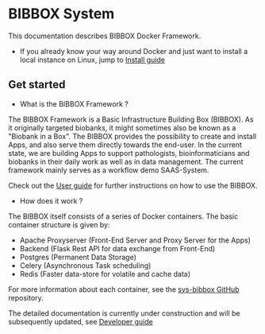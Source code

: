 #  BIBBOX System

This documentation describes BIBBOX Docker Framework. <br>

* If you already know your way around Docker and just want to install a local instance on Linux, jump to [Install  guide](installation_v4_bibbox_linux)

## Get started

* What is the BIBBOX Framework ?

The  BIBBOX Framework is a Basic Infrastructure Building Box (BIBBOX). As it originally targeted biobanks, it might sometimes also be known as a "Biobank in a Box". The BIBBOX provides the possibility to create and install Apps, and also serve them directly towards the end-user. In the current state, we are building Apps to support pathologists, bioinformaticians and biobanks in their daily work as well as in data management. The current framework mainly serves as a workflow demo SAAS-System. 

Check out the [User guide](user-guide) for further instructions on how to use the  BIBBOX.


* How does it work ?

The  BIBBOX itself consists of a series of Docker containers. The basic container structure is given by:

* Apache Proxyserver (Front-End Server and Proxy Server for the Apps)
* Backend (Flask Rest API for data exchange from Front-End) 
* Postgres (Permanent Data Storage)
* Celery (Asynchronous Task scheduling)
* Redis (Faster data-store for volatile and cache data)

For more information about each container, see the <a href="https://github.com/bibbox/sys-bibbox" target="_blank">sys-bibbox GitHub</a> repository.

The detailed documentation is currently under construction and will be subsequently updated, see [Developer guide](developer-guide)








